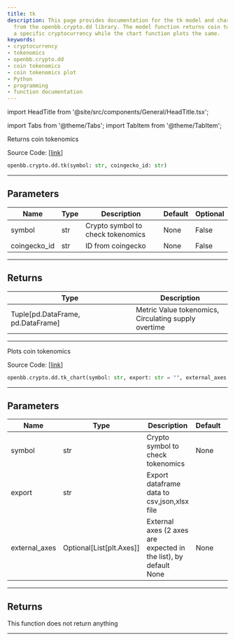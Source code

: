 ```yaml
---
title: tk
description: This page provides documentation for the tk model and chart functions
  from the openbb.crypto.dd library. The model function returns coin tokenomics for
  a specific cryptocurrency while the chart function plots the same.
keywords:
- cryptocurrency
- tokenomics
- openbb.crypto.dd
- coin tokenomics
- coin tokenomics plot
- Python
- programming
- function documentation
---
```


import HeadTitle from '@site/src/components/General/HeadTitle.tsx';

<HeadTitle title="tk - Dd - Crypto - Reference | OpenBB SDK Docs" />

import Tabs from '@theme/Tabs';
import TabItem from '@theme/TabItem';

<Tabs>
<TabItem value="model" label="Model" default>

Returns coin tokenomics

Source Code: [[link](https://github.com/OpenBB-finance/OpenBBTerminal/tree/main/openbb_terminal/cryptocurrency/due_diligence/messari_model.py#L283)]

```python
openbb.crypto.dd.tk(symbol: str, coingecko_id: str)
```

---

## Parameters

| Name | Type | Description | Default | Optional |
| ---- | ---- | ----------- | ------- | -------- |
| symbol | str | Crypto symbol to check tokenomics | None | False |
| coingecko_id | str | ID from coingecko | None | False |


---

## Returns

| Type | Description |
| ---- | ----------- |
| Tuple[pd.DataFrame, pd.DataFrame] | Metric Value tokenomics,<br/>Circulating supply overtime |
---

</TabItem>
<TabItem value="view" label="Chart">

Plots coin tokenomics

Source Code: [[link](https://github.com/OpenBB-finance/OpenBBTerminal/tree/main/openbb_terminal/cryptocurrency/due_diligence/messari_view.py#L386)]

```python
openbb.crypto.dd.tk_chart(symbol: str, export: str = "", external_axes: Optional[List[matplotlib.axes._axes.Axes]] = None)
```

---

## Parameters

| Name | Type | Description | Default | Optional |
| ---- | ---- | ----------- | ------- | -------- |
| symbol | str | Crypto symbol to check tokenomics | None | False |
| export | str | Export dataframe data to csv,json,xlsx file |  | True |
| external_axes | Optional[List[plt.Axes]] | External axes (2 axes are expected in the list), by default None | None | True |


---

## Returns

This function does not return anything

---

</TabItem>
</Tabs>
